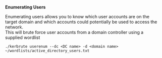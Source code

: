 **Enumerating Users**

Enumerating users allows you to know which user accounts are on the target domain and which accounts could potentially be used to access the network.
<br>
This will brute force user accounts from a domain controller using a supplied wordlist
```
./kerbrute userenum --dc <DC name> -d <domain name> ~/wordlists/active_directory_users.txt
```

